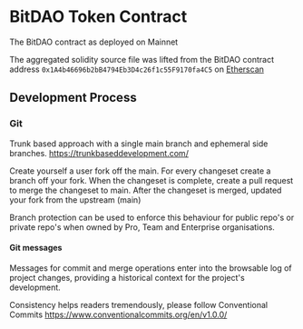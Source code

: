 # BitDAO Token Contract
The BitDAO contract as deployed on Mainnet

The aggregated solidity source file was lifted from the BitDAO contract address `0x1A4b46696b2bB4794Eb3D4c26f1c55F9170fa4C5` on [Etherscan](https://etherscan.io/address/0x1A4b46696b2bB4794Eb3D4c26f1c55F9170fa4C5#code)

## Development Process
### Git
Trunk based approach with a single main branch and ephemeral side branches.
https://trunkbaseddevelopment.com/

Create yourself a user fork off the main.
For every changeset create a branch off your fork.
When the changeset is complete, create a pull request to merge the changeset to main.
After the changeset is merged, updated your fork from the upstream (main)

Branch protection can be used to enforce this behaviour for public repo's or private repo's when owned by Pro, Team and Enterprise organisations.

#### Git messages
Messages for commit and merge operations enter into the browsable log of project changes, providing a historical context for the project's development.

Consistency helps readers tremendously, please follow Conventional Commits
https://www.conventionalcommits.org/en/v1.0.0/


